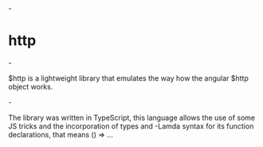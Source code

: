 -<h1>http</h1>
-<p>$http is a lightweight library that emulates the way how the angular $http object works.</p>
-<p>The library was written in TypeScript, this language allows the use of some JS tricks and the incorporation of types and
-Lamda syntax for its function declarations, that means () => ... </p>